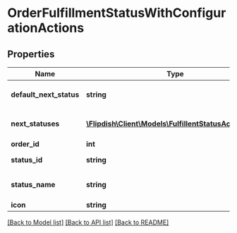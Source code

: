 # OrderFulfillmentStatusWithConfigurationActions

## Properties
Name | Type | Description | Notes
------------ | ------------- | ------------- | -------------
**default_next_status** | **string** | Default next status (id) | [optional] 
**next_statuses** | [**\Flipdish\\Client\Models\FulfillentStatusActionItem[]**](FulfillentStatusActionItem.md) | Possible next statuses | [optional] 
**order_id** | **int** | Order Id | [optional] 
**status_id** | **string** | Fulfillment Status Id | [optional] 
**status_name** | **string** | Fulfillment Status Name | [optional] 
**icon** | **string** | Status Icon | [optional] 

[[Back to Model list]](../README.md#documentation-for-models) [[Back to API list]](../README.md#documentation-for-api-endpoints) [[Back to README]](../README.md)


